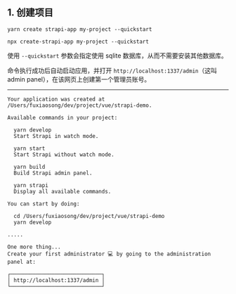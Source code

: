 ## 1. 创建项目

```
yarn create strapi-app my-project --quickstart

npx create-strapi-app my-project --quickstart
```

使用 `--quickstart` 参数会指定使用 sqlite 数据库，从而不需要安装其他数据库。

命令执行成功后自动启动应用，并打开 `http://localhost:1337/admin`（这叫 admin panel），在该网页上创建第一个管理员账号。


---

```
Your application was created at /Users/fuxiaosong/dev/project/vue/strapi-demo.

Available commands in your project:

  yarn develop
  Start Strapi in watch mode.

  yarn start
  Start Strapi without watch mode.

  yarn build
  Build Strapi admin panel.

  yarn strapi
  Display all available commands.

You can start by doing:

  cd /Users/fuxiaosong/dev/project/vue/strapi-demo
  yarn develop

.....

One more thing...
Create your first administrator 💻 by going to the administration panel at:

┌─────────────────────────────┐
│ http://localhost:1337/admin │
└─────────────────────────────┘
```